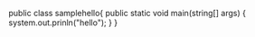 public class samplehello{
      public static void main(string[] args) {
          system.out.prinln("hello");
      }
}
